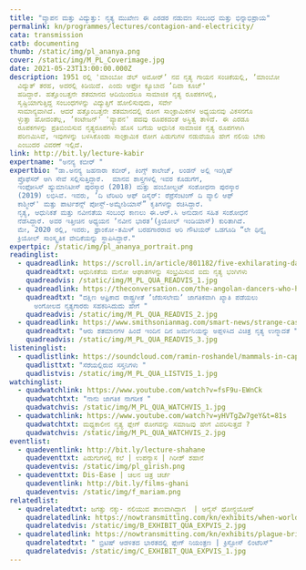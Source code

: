 ```yaml
---
title: "ವ್ಯಾಪನ ಮತ್ತು ವಿದ್ಯುತ್ತು: ನೃತ್ಯ ಮುಖೇಣ ಈ ಎರಡರ ನಡುವಣ ಸಂಬಂಧ ಮತ್ತು ಭಿನ್ನಾಭಿಪ್ರಾಯ"
permalink: kn/programmes/lectures/contagion-and-electricity/
cata: transmission
catb: documenting
thumb: /static/img/pl_ananya.png
cover: /static/img/M_PL_Coverimage.jpg
date: 2021-05-23T13:00:00.000Z
description: 1951 ರಲ್ಲಿ 'ಮಾಂಬೋ ಡೆಲ್‌ ಅಮೋರ್‌ʼ ನವ ನೃತ್ಯ ಗಾಯನ ಸಂಚಿಕೆಯಲ್ಲಿ, ʼಮಾಂಬೋ
  ವಿದ್ಯುತ್‌ ತರಹ, ಅದರಲ್ಲಿ ಕಿಡಿಯಿದೆ. ಎಂದು ಆಫ್ರೋ ಕ್ಯೂಬಾದ ʼದಿವಾ ಕೂಜ್'
  ಹಡಿದ್ದಾರೆ. ಹತ್ತೊಂಬತ್ತನೇ ಶತಮಾನದ ಆದಿಯಿಂದಲೂ ಸಾಮಾಜಿಕ ನೃತ್ಯ ರೂಪಕಗಳಲ್ಲಿ,
  ಸೃಷ್ಟಿಯಾಗುತ್ತಿದ್ದ ಸಂಬಂಧಗಳನ್ನು ವಿದ್ಯುತ್ತಿಗೆ ಹೋಲಿಸುವುದು, ಸರ್ವೇ
  ಸಾಮಾನ್ಯವಾಗಿದೆ. ಆದರೆ ಹತ್ತೊಂಬತ್ತನೇ ಶತಮಾನದಲ್ಲಿ ರೋಗ ಸಾಂಕ್ರಾಮಿಕಗಳ ಅಧ್ಯಯನವು ವಿಕಸನಗೊ
  ಳ್ಳುತ್ತಾ ಹೋದಂತೆಲ್ಲ, ʼಕಂಟೇಜನ್'‌ 'ವ್ಯಾಪನ' ಪದವು ರೂಪಕದಂತೆ ಅಸ್ಥಿತ್ವ ತಾಳಿದೆ. ಈ ಎರಡೂ
  ರೂಪಕಗಳನ್ನು ಪ್ರತಿಬಿಂಬಿಸುವ ನೃತ್ಯರೂಪಗಳು ಹೊಸ ಬಗೆಯ ಆಧುನಿಕ ಸಾಮಾಜಿಕ ನೃತ್ಯ ರೂಪಗಳಾಗಿ
  ಪರಿಣಮಿಸಿವೆ, ಇವುಗಳನ್ನು ಬಳಸಿಕೊಂಡು ಸಾಂಕ್ರಾಮಿಕ ರೋಗ ಪಿಡುಗುಗಳ ನಡುವೆಯೂ ಹೇಗೆ ನಲಿಯ ಬೇಕು
  ಎಂಬುದರ ವಿವರಣೆ ಇಲ್ಲಿದೆ.
link: http://bit.ly/lecture-kabir
expertname: "ಅನನ್ಯ ಕಬೀರ್‌ "
expertbio: "ಡಾ.ಅನನ್ಯ ಜಹನಾರಾ ಕಬೀರ್‌, ಕಿಂಗ್ಸ್‌ ಕಾಲೇಜ್‌, ಲಂಡನ್‌ ಅಲ್ಲಿ ಇಂಗ್ಲಿಷ್‌
  ಪ್ರೊಫೆಸರ್‌ ಆಗಿ ಸೇವೆ ಸಲ್ಲಿಸುತ್ತಿದ್ದಾರೆ.  ಮಾನವ ಶಾಸ್ತ್ರಗಳಲ್ಲಿ ಇವರ ಕೊಡುಗೆಗೆ,
  ಇಂಫೋಸಿಸ್‌ ಹ್ಯುಮಾನಿಟೀಸ್‌ ಪುರಸ್ಕಾರ (2018) ಮತ್ತು ಹಂಬೋಲ್ಡಟ್‌ ಸಂಶೋಧನಾ ಪುರಸ್ಕಾರ
  (2019) ಲಭಿಸಿವೆ. ಇವರು, ʼದಿ ಟೆರಿಟರಿ ಆಫ್‌ ಡಿಸೈರ್: ರೆಪ್ರೆಸೆಂಟಿಂಗ್‌ ದಿ ವ್ಯಾಲಿ ಆಫ್‌
  ಕಾಶ್ಮೀರ್' ಮತ್ತು ಪಾರ್ಟಿಶನ್ಸ್‌ ಪೋಸ್ಟ್‌-ಅಮ್ನೇಶಿಯಾಸ್”‌ ಕೃತಿಗಳನ್ನು ರಚಿಸಿದ್ದಾರೆ.
  ನೃತ್ಯ, ಆಧುನಿಕತೆ ಮತ್ತು ನವೀನತೆಯ ಸಂಬಂಧ ಕಾಣಲು ಈ.ಆರ್.ಸಿ ಅನುದಾನ ಸಹಿತ ಸಂಶೋಧನೆ
  ನೆಡೆಸಿದ್ದಾರೆ. ಅವರ ಇತ್ತೀಚಿನ ಅಧ್ಯಯನ ʼನವೀನ ಭಾರತʼ(ಕ್ರಿಯೋಲ್‌ ಇಂಡಿಯಾಸ್)‌ ಕುರಿತಾಗಿದೆ.
  ಮೇ, 2020 ರಲ್ಲಿ, ಇವರು, ಫ್ರಾಂಕೋ-ತಮಿಳ್‌ ಬರಹಗಾರರಾದ ಆರಿ ಗೌಟಿಯರ್‌ ಒಡಗೂಡಿ “ಲೇ ಥಿನ್ನೈ
  ಕ್ರಿಯೋಲ್‌ ಸಾಂಸ್ಕೃತಿಕ ವೇದಿಕೆಯನ್ನು ಸ್ಥಾಪಿಸಿದ್ದಾರೆ."
expertpic: /static/img/pl_ananya_portrait.png
readinglist:
  - quadreadlink: https://scroll.in/article/801182/five-exhilarating-dance-moves-that-celebrate-the-traumas-of-modernity
    quadreadtxt: ಆಧುನಿಕತೆಯ ಮನೋ ಆಘಾತಗಳನ್ನು ಸಂಭ್ರಮಿಸುವ ಐದು ನೃತ್ಯ ಭಂಗಿಗಳು
    quadreadvis: /static/img/M_PL_QUA_READVIS_1.jpg
  - quadreadlink: https://theconversation.com/the-angolan-dancers-who-helped-south-african-anthem-jerusalema-go-global-148782
    quadreadtxt: "ದಕ್ಷಿಣ ಆಫ್ರಿಕಾದ ರಾಷ್ಟ್ರಗೀತೆ ʼಜೆರುಸಲೇಮʼ ಜಾಗತಿಕವಾಗಿ ಖ್ಯಾತಿ ಪಡೆಯಲು
      ಅಂಗೋಲದ ನೃತ್ಯಗಾರರು ಸಹಕರಿಸಿದುದು ಹೇಗೆ "
    quadreadvis: /static/img/M_PL_QUA_READVIS_2.jpg
  - quadreadlink: https://www.smithsonianmag.com/smart-news/strange-case-dancing-mania-struck-germany-six-centuries-ago-today-180959549/#:~:text=Called%20Tarantism%20in%20Italy%2C%20it,poisons%20the%20arachnid%20had%20injected.&text=It%20started%20in%20July%20when,Frau%20Troffea%20began%20to%20dance.
    quadreadtxt: "ಆರು ಶತಮಾನಗಳ ಹಿಂದೆ ಇಂದಿನ ದಿನ ಜರ್ಮನಿಯನ್ನು ಅಪ್ಪಳಿಸಿದ ವಿಚಿತ್ರ ನೃತ್ಯ ಉನ್ಮಾದತೆ "
    quadreadvis: /static/img/M_PL_QUA_READVIS_3.jpg
listeninglist:
  - quadlistlink: https://soundcloud.com/ramin-roshandel/mammals-in-captivity
    quadlisttxt: "ಸೆರೆಯಲ್ಲಿರುವ ಸಸ್ತನಿಗಳು "
    quadlistvis: /static/img/M_PL_QUA_LISTVIS_1.jpg
watchinglist:
  - quadwatchlink: https://www.youtube.com/watch?v=fsF9u-EWnCk
    quadwatchtxt: "ನಾನು ಜಾಗತಿಕ ನಾಗರೀಕ "
    quadwatchvis: /static/img/M_PL_QUA_WATCHVIS_1.jpg
  - quadwatchlink: https://www.youtube.com/watch?v=yHVTgZw7geY&t=81s
    quadwatchtxt: ಮಧ್ಯಕಾಲೀನ ನೃತ್ಯ ಪ್ಲೇಗ್ ರೋಗವನ್ನು ಸಮಾಜವು ಹೇಗೆ ವಿವರಿಸುತ್ತದೆ ?
    quadwatchvis: /static/img/M_PL_QUA_WATCHVIS_2.jpg
eventlist:
  - quadeventlink: http://bit.ly/lecture-shahane
    quadeventtxt: ಪಿಡುಗುಗಳಲ್ಲಿ ಕಲೆ | ಉಪನ್ಯಾಸ | ಗಿರೀಶ್‌ ಶಹಾನೆ
    quadeventvis: /static/img/pl_girish.png
  - quadeventtxt: Dis-Ease | ಚಲನ ಚಿತ್ರ ಚರ್ಚೆ
    quadeventlink: http://bit.ly/films-ghani
    quadeventvis: /static/img/f_mariam.png
relatedlist:
  - quadrelatedtxt: ಜಗತ್ತು ನಕ್ಕು- ನಲಿಯುವ ತಾಣವಾಗಿದ್ದಾಗ  | ಆನೈಸ್‌ ಥೋನ್ಧಯೋರ್
    quadrelatedlink: https://nowtransmitting.com/kn/exhibits/when-world-laugh/
    quadrelatedvis: /static/img/B_EXHIBIT_QUA_EXPVIS_2.jpg
  - quadrelatedlink: https://nowtransmitting.com/kn/exhibits/plague-british-india/
    quadrelatedtxt: " ಬ್ರಿಟಿಷ್‌ ಆಡಳಿತದ ಭಾರತದಲ್ಲಿ ಪ್ಲೇಗ್‌ ನಿಯಂತ್ರಣ | ಕ್ರಿಸ್ಟೋಸ್‌ ಲಿಂಟೆರಿಸ್‌"
    quadrelatedvis: /static/img/C_EXHIBIT_QUA_EXPVIS_1.jpg
---
```

